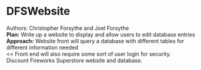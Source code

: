 # DFSWebsite
Authors: Christopher Forsythe and Joel Forsythe  
**Plan:** Write up a website to display and allow users to edit database entries  
**Approach:** Website front will query a database with different tables for different information needed  
<< Front end will also require some sort of user login for security.  
Discount Fireworks Superstore website and database.  
